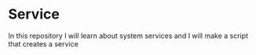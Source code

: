 # Service

In this repository I will learn about system services and I will make a script that creates a service

